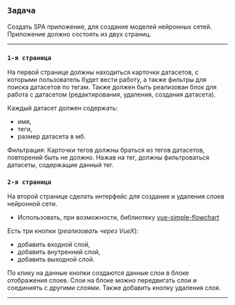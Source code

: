 ## `Задача`

Создать SPA приложение, для создание моделей нейронных сетей. Приложение должно состоять
из двух страниц.
***

### `1-я страница`
На первой странице должны находиться карточки датасетов, с которыми пользователь будет
вести работу, а также фильтры для поиска датасетов по тегам. Также должен быть реализован
блок для работа с датасетом (редактирования, удаления, создания датасета).


Каждый датасет должен содержать:
- имя,
- теги,
- размер датасета в мб.

Фильтрация: Карточки тегов должны браться из тегов датасетов, повторений быть не должно. Нажав на тег,
должны фильтроваться датасеты, содержащие данный тег.

### `2-я страница`
На второй странице сделать интерфейс для создание и удаления слоев нейронной сети.
- Использовать, при возможности, библиотеку [vue-simple-flowchart](https://github.com/Jeffreyrn/vue-simple-flowchart)

Есть три кнопки (*реализовать через VueX*):
- добавить входной слой,
- добавить внутренний слой,
- добавить выходной слой.

По клику на данные кнопки создаются данные слои в блоке отображения слоев.
Слои на блоке можно передвигать слои и соединиять с другими слоями.
Также добавить кнопку удаления слоя.
***

